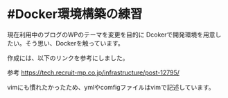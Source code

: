 
#Docker環境構築の練習
===============

現在利用中のブログのWPのテーマを変更を目的に
Dcokerで開発環境を用意したい。そう思い、Dockerを触っています。

作成には、以下のリンクを参考にしました。

参考
https://tech.recruit-mp.co.jp/infrastructure/post-12795/

vimにも慣れたかったため、ymlやcomfigファイルはvimで記述しています。
